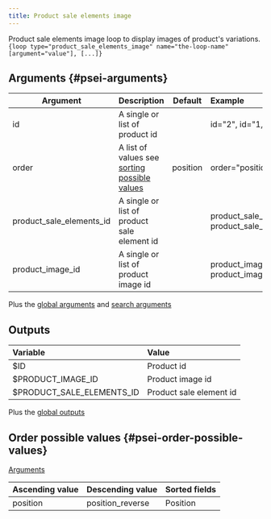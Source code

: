 ```yaml
---
title: Product sale elements image
---
```


Product sale elements image loop to display images of product's variations.  
`{loop type="product_sale_elements_image" name="the-loop-name" [argument="value"], [...]}`

## Arguments {#psei-arguments}

| Argument                 | Description                                                                    | Default         | Example                                                        |
| ------------------------ |:-------------------------------------------------------------------------------| :-------------: | :--------------------------------------------------------------|
| id                       | A single or list of product id                                                 |                 | id="2", id="1,4,7"                                             |
| order                    | A list of values see [sorting possible values](#psei-order-possible-values)    | position        | order="position-reverse"                                       |
| product_sale_elements_id | A single or list of product sale element id                                    |                 | product_sale_elements_id="2", product_sale_elements_id="1,4,7" |
| product_image_id         | A single or list of product image id                                           |                 | product_image_id="2", product_image_id="1,4,7"                 |

Plus the [global arguments](./global_arguments) and [search arguments](./search_arguments)

## Outputs

| Variable                  | Value                               |
| :------------------------ | :-----------------------------------|
| $ID                       | Product id                          |
| $PRODUCT_IMAGE_ID         | Product image id                    |
| $PRODUCT_SALE_ELEMENTS_ID | Product sale element id             |

Plus the [global outputs](./global_outputs)

## Order possible values {#psei-order-possible-values}

[Arguments](#psei-arguments)

| Ascending value | Descending value | Sorted fields                                                             |
|-----------------|------------------|:--------------------------------------------------------------------------|
| position        | position_reverse | Position                                                                  |
